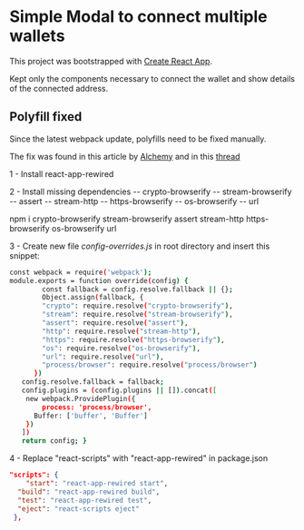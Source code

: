 # Simple Modal to connect multiple wallets

This project was bootstrapped with [Create React App](https://github.com/facebook/create-react-app).

Kept only the components necessary to connect the wallet and show details of the connected address.

## Polyfill fixed

Since the latest webpack update, polyfills need to be fixed manually.

The fix was found in this article by [Alchemy](https://www.alchemy.com/blog/how-to-polyfill-node-core-modules-in-webpack-5) and in this [thread](https://github.com/react-dnd/react-dnd/issues/3425) 

1 - Install react-app-rewired

2 - Install missing dependencies
-- crypto-browserify
-- stream-browserify
-- assert
-- stream-http
-- https-browserify
-- os-browserify
-- url

npm i crypto-browserify stream-browserify assert stream-http https-browserify os-browserify url

3 - Create new file *config-overrides.js* in root directory and insert this snippet:
```sh
const webpack = require('webpack'); 
module.exports = function override(config) { 
		const fallback = config.resolve.fallback || {}; 
		Object.assign(fallback, { 
    	"crypto": require.resolve("crypto-browserify"), 
        "stream": require.resolve("stream-browserify"), 
        "assert": require.resolve("assert"), 
        "http": require.resolve("stream-http"), 
        "https": require.resolve("https-browserify"), 
        "os": require.resolve("os-browserify"), 
        "url": require.resolve("url"),
        "process/browser": require.resolve("process/browser") 
      }) 
   config.resolve.fallback = fallback; 
   config.plugins = (config.plugins || []).concat([ 
   	new webpack.ProvidePlugin({ 
    	process: 'process/browser', 
      Buffer: ['buffer', 'Buffer'] 
    }) 
   ]) 
   return config; }
```

4 - Replace "react-scripts" with "react-app-rewired" in package.json
 
```json
"scripts": { 
	"start": "react-app-rewired start", 
  "build": "react-app-rewired build", 
  "test": "react-app-rewired test", 
  "eject": "react-scripts eject" 
 },
 ```
